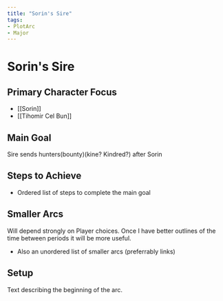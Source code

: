 ```yaml
---
title: "Sorin's Sire"
tags:
- PlotArc
- Major
---
```


# Sorin's Sire
## Primary Character Focus
- [[Sorin]]
- [[Tihomir Cel Bun]]

## Main Goal
Sire sends hunters(bounty)(kine? Kindred?) after Sorin

## Steps to Achieve
 - Ordered list of steps to complete the main goal

## Smaller Arcs
Will depend strongly on Player choices.  Once I have better outlines of the time between periods it will be more useful.

- Also an unordered list of smaller arcs (preferrably links)

## Setup
Text describing the beginning of the arc. 